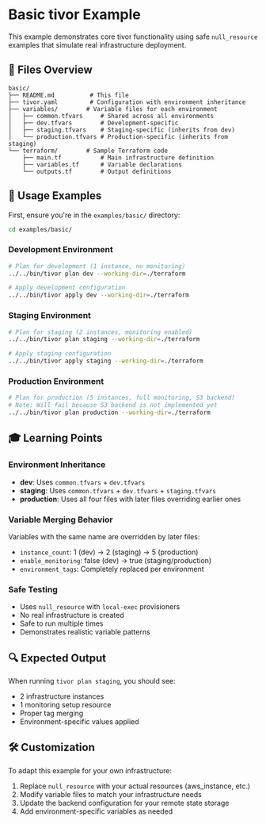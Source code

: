 # Basic tivor Example

This example demonstrates core tivor functionality using safe `null_resource` examples that simulate real infrastructure deployment.

## 📁 Files Overview

```
basic/
├── README.md          # This file
├── tivor.yaml         # Configuration with environment inheritance
├── variables/        # Variable files for each environment
│   ├── common.tfvars     # Shared across all environments  
│   ├── dev.tfvars        # Development-specific
│   ├── staging.tfvars    # Staging-specific (inherits from dev)
│   └── production.tfvars # Production-specific (inherits from staging)
└── terraform/        # Sample Terraform code
    ├── main.tf           # Main infrastructure definition
    ├── variables.tf      # Variable declarations
    └── outputs.tf        # Output definitions
```

## 🚀 Usage Examples

First, ensure you're in the `examples/basic/` directory:
```bash
cd examples/basic/
```

### Development Environment
```bash
# Plan for development (1 instance, no monitoring)  
../../bin/tivor plan dev --working-dir=./terraform

# Apply development configuration
../../bin/tivor apply dev --working-dir=./terraform
```

### Staging Environment  
```bash
# Plan for staging (2 instances, monitoring enabled)
../../bin/tivor plan staging --working-dir=./terraform

# Apply staging configuration
../../bin/tivor apply staging --working-dir=./terraform
```

### Production Environment
```bash
# Plan for production (5 instances, full monitoring, S3 backend)
# Note: Will fail because S3 backend is not implemented yet
../../bin/tivor plan production --working-dir=./terraform
```

## 🎓 Learning Points

### Environment Inheritance
- **dev**: Uses `common.tfvars` + `dev.tfvars`
- **staging**: Uses `common.tfvars` + `dev.tfvars` + `staging.tfvars`
- **production**: Uses all four files with later files overriding earlier ones

### Variable Merging Behavior
Variables with the same name are overridden by later files:
- `instance_count`: 1 (dev) → 2 (staging) → 5 (production)
- `enable_monitoring`: false (dev) → true (staging/production)
- `environment_tags`: Completely replaced per environment

### Safe Testing
- Uses `null_resource` with `local-exec` provisioners
- No real infrastructure is created
- Safe to run multiple times
- Demonstrates realistic variable patterns

## 🔍 Expected Output

When running `tivor plan staging`, you should see:
- 2 infrastructure instances
- 1 monitoring setup resource  
- Proper tag merging
- Environment-specific values applied

## 🛠️ Customization

To adapt this example for your own infrastructure:
1. Replace `null_resource` with your actual resources (aws_instance, etc.)
2. Modify variable files to match your infrastructure needs
3. Update the backend configuration for your remote state storage
4. Add environment-specific variables as needed
